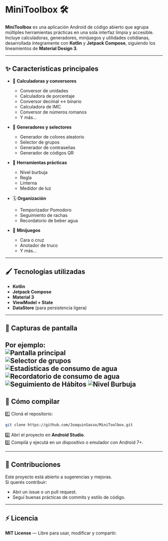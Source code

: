 
# MiniToolbox 🛠️

**MiniToolbox** es una aplicación Android de código abierto que agrupa múltiples herramientas prácticas en una sola interfaz limpia y accesible.  
Incluye calculadoras, generadores, minijuegos y utilidades cotidianas, desarrollada íntegramente con **Kotlin** y **Jetpack Compose**, siguiendo los lineamientos de **Material Design 3**.

---

## ✨ Características principales

- 📐 **Calculadoras y conversores**
  - Conversor de unidades
  - Calculadora de porcentaje
  - Conversor decimal ↔ binario
  - Calculadora de IMC
  - Conversor de números romanos
  - Y más...

- 🎲 **Generadores y selectores**
  - Generador de colores aleatorio
  - Selector de grupos
  - Generador de contraseñas
  - Generador de códigos QR

- 🧭 **Herramientas prácticas**
  - Nivel burbuja
  - Regla
  - Linterna
  - Medidor de luz

- 🗓 **Organización**
  - Temporizador Pomodoro
  - Seguimiento de rachas
  - Recordatorio de beber agua

- 🧠 **Minijuegos**
  - Cara o cruz
  - Anotador de truco
  - Y más...

---

## 🖌️ Tecnologías utilizadas

- **Kotlin**
- **Jetpack Compose**
- **Material 3**
- **ViewModel + State**
- **DataStore** (para persistencia ligera)

---

## 📱 Capturas de pantalla

Por ejemplo:  
![Pantalla principal](Screenshots/menu.png)  
![Selector de grupos](Screenshots/equipos.png)  
![Estadísticas de consumo de agua](Screenshots/estadisticas.png)
![Recordatorio de consumo de agua](Screenshots/agua.png)
![Seguimiento de Hábitos](Screenshots/habitoss.png)
![Nivel Burbuja](Screenshots/burbuja.png)
---

## 🚀 Cómo compilar

1️⃣ Cloná el repositorio:
```bash
git clone https://github.com/JoaquinSasso/MiniToolbox.git
```
2️⃣ Abrí el proyecto en **Android Studio**.  
3️⃣ Compilá y ejecutá en un dispositivo o emulador con Android 7+.

---

## 🤝 Contribuciones

Este proyecto está abierto a sugerencias y mejoras.  
Si querés contribuir:
- Abrí un issue o un pull request.
- Seguí buenas prácticas de commits y estilo de código.

---

## ⚡ Licencia

**MIT License** — Libre para usar, modificar y compartir.
